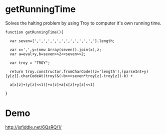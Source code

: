 getRunningTime
==============

Solves the halting problem by using Troy to computer it's own running time.

```
function getRunningTime(){

  var seven=[',',',',',',',',',',',',','].length;

  var x=',',y=(new Array(seven)).join(x),z;
  var a=eval+y,b=seven>>2<<seven>>2;

  var troy = "TROY";

  return troy.constructor.fromCharCode((z='length'),(parseInt+y)[y[z]].charCodeAt(troy)&(~b>>>seven*troy[z]-troy[z])-b) + 

  a[x[z]+(y[z]<<1)]+x[z]+a[x[z]+y[z]<<1]

}
```

Demo
====

http://jsfiddle.net/6QsRQ/1/
